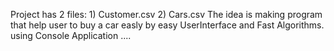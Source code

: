 Project has 2 files: 1) Customer.csv 
					 2) Cars.csv
The idea is making program that help user to buy a car easly by easy UserInterface and Fast Algorithms.
using Console Application ....
